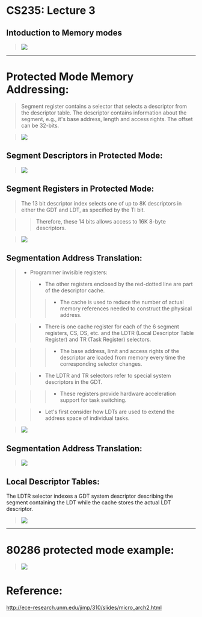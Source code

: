 # CS235: Lecture 3


## Intoduction to Memory modes
<!--- 
> <img src="memory modes.png" width="400" height="300" />
--->

> <img src="memory model page.png"  />

____
# Protected Mode Memory Addressing:
> Segment register contains a selector that selects a descriptor from the descriptor table.
> The descriptor contains information about the segment, e.g., it's base address, length and access rights.
> The offset can be 32-bits.

> <img src="Protected Mode Memory Addressing.gif"  />

## Segment Descriptors in Protected Mode:

> <img src="Segment Descriptors in Protected Mode.gif"  />

## Segment Registers in Protected Mode:
> The 13 bit descriptor index selects one of up to 8K descriptors in either the GDT and LDT, as specified by the TI bit.

>> Therefore, these 14 bits allows access to 16K 8-byte descriptors.

> <img src="Segment Registers in Protected Mode.gif"  />

## Segmentation Address Translation:
> + Programmer invisible registers:
>> - The other registers enclosed by the red-dotted line are part of the descriptor cache.
>>> * The cache is used to reduce the number of actual memory references needed to construct the physical address.
 

>> - There is one cache register for each of the 6 segment registers, CS, DS, etc. and the LDTR (Local Descriptor Table Register) and TR (Task Register) selectors.
 

>>> * The base address, limit and access rights of the descriptor are loaded from memory every time the corresponding selector changes.
 

>> - The LDTR and TR selectors refer to special system descriptors in the GDT.

>>> * These registers provide hardware acceleration support for task switching.
 

>> - Let's first consider how LDTs are used to extend the address space of individual tasks.

> <img src="Segmentation Address Translation.gif" /> 

## Segmentation Address Translation:
> <img src="Segmentation Address Translation2.gif" /> 



## Local Descriptor Tables:
The LDTR selector indexes a GDT system descriptor describing the segment containing the LDT while the cache stores the actual LDT descriptor.
> <img src="Local Descriptor Tables.gif" /> 
> 


____


# 80286 protected mode example: 

> <img src="Overlapping_realmode_segments.svg"/>



# Reference: 
<http://ece-research.unm.edu/jimp/310/slides/micro_arch2.html>